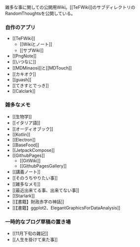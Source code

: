 雑多な事に関しての公開用Wiki。[[TeFWiki]]のサブディレクトリのRandomThoughtsを公開している。

### 自作のアプリ

- [[TeFWiki]]
  - [[Wikiとノート]]
  - [[サブWiki]]
- [[PngNote]]
- [[いつなに]]
- [[MDMinaosi]]と[[MDTouch]]
- [[カキオク]]
- [[guash]]
- [[てきすとでっき]]
- [[Calclark]]

### 雑多なメモ

- [[生物学]]
- [[イタリア語]]
- [[オーディオブック]]
- [[Kotlin]]
- [[Electron]]
- [[BaseFood]]
- [[JetpackCompose]]
- [[GithubPages]]
  - [[GitWiki]]
  - [[GithubPagesGallery]]
- [[講義ノート]]
- [[そのうちやりたい事]]
- [[雑多なメモ]]
- [[最近出来てる事、出来てない事]]
- [[Starlark]]
- [[【書籍】財政赤字の神話]]
- [[【書籍】ggplot2、ElegantGraphicsForDataAnalysis]]

### 一時的なブログ草稿の置き場
- [[11月下旬の雑記]]
- [[人生を掛けて来た事]]

